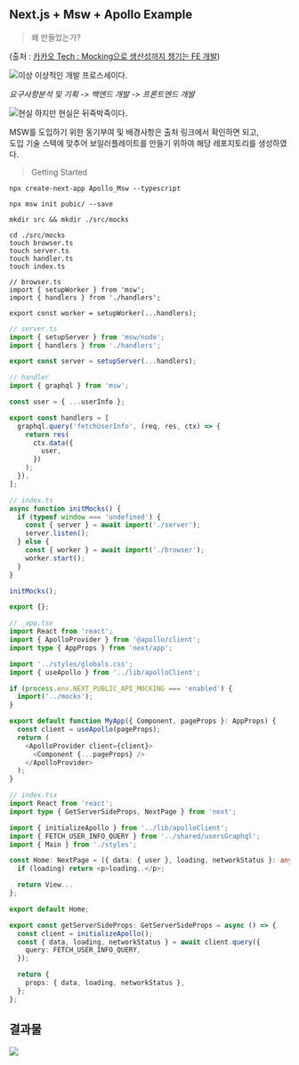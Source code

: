 ## Next.js + Msw + Apollo Example

> 왜 만들었는가?

(출처 : [카카오 Tech : Mocking으로 생산성까지 챙기는 FE 개발](https://tech.kakao.com/2021/09/29/mocking-fe/))

![이상](https://tech.kakao.com/wp-content/uploads/2022/01/01-15.png)
이상적인 개발 프로스세이다.

_요구사항분석 및 기획 -> 백엔드 개발 -> 프론트엔드 개발_

![현실](https://tech.kakao.com/wp-content/uploads/2022/01/02-16.png)
하지만 현실은 뒤죽박죽이다.

MSW를 도입하기 위한 동기부여 및 배경사항은 출처 링크에서 확인하면 되고,<br>
도입 기술 스택에 맞추어 보일러플레이트를 만들기 위하여 해당 레포지토리를 생성하였다.

> Getting Started

```
npx create-next-app Apollo_Msw --typescript
```

```
npx msw init pubic/ --save
```

```
mkdir src && mkdir ./src/mocks
```

```
cd ./src/mocks
touch browser.ts
touch server.ts
touch handler.ts
touch index.ts
```

```
// browser.ts
import { setupWorker } from 'msw';
import { handlers } from './handlers';

export const worker = setupWorker(...handlers);
```

```ts
// server.ts
import { setupServer } from 'msw/node';
import { handlers } from './handlers';

export const server = setupServer(...handlers);
```

```ts
// handler
import { graphql } from 'msw';

const user = { ...userInfo };

export const handlers = [
  graphql.query('fetchUserInfo', (req, res, ctx) => {
    return res(
      ctx.data({
        user,
      })
    );
  }),
];
```

```ts
// index.ts
async function initMocks() {
  if (typeof window === 'undefined') {
    const { server } = await import('./server');
    server.listen();
  } else {
    const { worker } = await import('./browser');
    worker.start();
  }
}

initMocks();

export {};
```

```ts
// _app.tsx
import React from 'react';
import { ApolloProvider } from '@apollo/client';
import type { AppProps } from 'next/app';

import '../styles/globals.css';
import { useApollo } from '../lib/apolloClient';

if (process.env.NEXT_PUBLIC_API_MOCKING === 'enabled') {
  import('../mocks');
}

export default function MyApp({ Component, pageProps }: AppProps) {
  const client = useApollo(pageProps);
  return (
    <ApolloProvider client={client}>
      <Component {...pageProps} />
    </ApolloProvider>
  );
}
```

```ts
// index.tsx
import React from 'react';
import type { GetServerSideProps, NextPage } from 'next';

import { initializeApollo } from '../lib/apolloClient';
import { FETCH_USER_INFO_QUERY } from '../shared/usersGraphql';
import { Main } from './styles';

const Home: NextPage = ({ data: { user }, loading, networkStatus }: any) => {
  if (loading) return <p>loading..</p>;

  return View...
};

export default Home;

export const getServerSideProps: GetServerSideProps = async () => {
  const client = initializeApollo();
  const { data, loading, networkStatus } = await client.query({
    query: FETCH_USER_INFO_QUERY,
  });

  return {
    props: { data, loading, networkStatus },
  };
};

```

## 결과물

![](https://velog.velcdn.com/images/wnsguddl789/post/7ca47990-6296-436a-b6bf-cdaee2d5377d/image.png)
